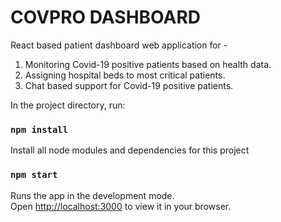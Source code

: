 # COVPRO DASHBOARD

React based patient dashboard web application for -
1. Monitoring Covid-19 positive patients based on health data. 
2. Assigning hospital beds to most critical patients.
3. Chat based support for Covid-19 positive patients.

In the project directory, run:

### `npm install`

Install all node modules and dependencies for this project

### `npm start`

Runs the app in the development mode.\
Open [http://localhost:3000](http://localhost:3000) to view it in your browser.
